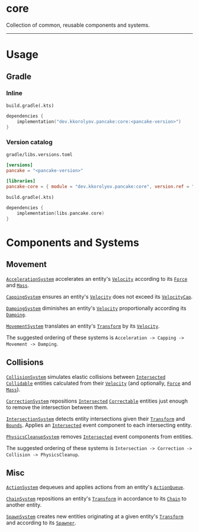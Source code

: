 # core

Collection of common, reusable components and systems.

---

# Usage

## Gradle

### Inline

`build.gradle(.kts)`

```kotlin
dependencies {
	implementation("dev.kkorolyov.pancake:core:<pancake-version>")
}
```

### Version catalog

`gradle/libs.versions.toml`

```toml
[versions]
pancake = "<pancake-version>"

[libraries]
pancake-core = { module = "dev.kkorolyov.pancake:core", version.ref = "pancake" }
```

`build.gradle(.kts)`

```kotlin
dependencies {
	implementation(libs.pancake.core)
}
```

# Components and Systems

## Movement

[`AccelerationSystem`](src/main/java/dev/kkorolyov/pancake/core/system/AccelerationSystem.java) accelerates an entity's [`Velocity`](src/main/java/dev/kkorolyov/pancake/core/component/movement/Velocity.java) according to its [`Force`](src/main/java/dev/kkorolyov/pancake/core/component/movement/Force.java) and [`Mass`](src/main/java/dev/kkorolyov/pancake/core/component/movement/Mass.java).

[`CappingSystem`](src/main/java/dev/kkorolyov/pancake/core/system/CappingSystem.java) ensures an entity's [`Velocity`](src/main/java/dev/kkorolyov/pancake/core/component/movement/Velocity.java) does not exceed its [`VelocityCap`](src/main/java/dev/kkorolyov/pancake/core/component/movement/VelocityCap.java).

[`DampingSystem`](src/main/java/dev/kkorolyov/pancake/core/system/DampingSystem.java) diminishes an entity's [`Velocity`](src/main/java/dev/kkorolyov/pancake/core/component/movement/Velocity.java) proportionally according its [`Damping`](src/main/java/dev/kkorolyov/pancake/core/component/movement/Damping.java).

[`MovementSystem`](src/main/java/dev/kkorolyov/pancake/core/system/MovementSystem.java) translates an entity's [`Transform`](src/main/java/dev/kkorolyov/pancake/core/component/Transform.java) by its [`Velocity`](src/main/java/dev/kkorolyov/pancake/core/component/movement/Velocity.java).

The suggested ordering of these systems is `Acceleration -> Capping -> Movement -> Damping`.

## Collisions

[`CollisionSystem`](src/main/java/dev/kkorolyov/pancake/core/system/CollisionSystem.java) simulates elastic collisions between [`Intersected`](src/main/java/dev/kkorolyov/pancake/core/component/event/Intersected.java) [`Collidable`](src/main/java/dev/kkorolyov/pancake/core/component/tag/Collidable.java) entities calculated from their [`Velocity`](src/main/java/dev/kkorolyov/pancake/core/component/movement/Velocity.java) (and optionally, [`Force`](src/main/java/dev/kkorolyov/pancake/core/component/movement/Force.java) and [`Mass`](src/main/java/dev/kkorolyov/pancake/core/component/movement/Mass.java)).

[`CorrectionSystem`](src/main/java/dev/kkorolyov/pancake/core/system/CorrectionSystem.java) repositions [`Intersected`](src/main/java/dev/kkorolyov/pancake/core/component/event/Intersected.java) [`Correctable`](src/main/java/dev/kkorolyov/pancake/core/component/tag/Correctable.java) entities just enough to remove the intersection between them.

[`IntersectionSystem`](src/main/java/dev/kkorolyov/pancake/core/system/IntersectionSystem.java) detects entity intersections given their [`Transform`](src/main/java/dev/kkorolyov/pancake/core/component/Transform.java) and [`Bounds`](src/main/java/dev/kkorolyov/pancake/core/component/Bounds.java).
Applies an [`Intersected`](src/main/java/dev/kkorolyov/pancake/core/component/event/Intersected.java) event component to each intersecting entity.

[`PhysicsCleanupSystem`](src/main/java/dev/kkorolyov/pancake/core/system/cleanup/PhysicsCleanupSystem.java) removes [`Intersected`](src/main/java/dev/kkorolyov/pancake/core/component/event/Intersected.java) event components from entities.

The suggested ordering of these systems is `Intersection -> Correction -> Collision -> PhysicsCleanup`.

## Misc

[`ActionSystem`](src/main/java/dev/kkorolyov/pancake/core/system/ActionSystem.java) dequeues and applies actions from an entity's [`ActionQueue`](src/main/java/dev/kkorolyov/pancake/core/component/ActionQueue.java).

[`ChainSystem`](src/main/java/dev/kkorolyov/pancake/core/system/ChainSystem.java) repositions an entity's [`Transform`](src/main/java/dev/kkorolyov/pancake/core/component/Transform.java) in accordance to its [`Chain`](src/main/java/dev/kkorolyov/pancake/core/component/Chain.java) to another entity.

[`SpawnSystem`](src/main/java/dev/kkorolyov/pancake/core/system/SpawnSystem.java) creates new entities originating at a given entity's [`Transform`](src/main/java/dev/kkorolyov/pancake/core/component/Transform.java) and according to its [`Spawner`](src/main/java/dev/kkorolyov/pancake/core/component/Spawner.java).
